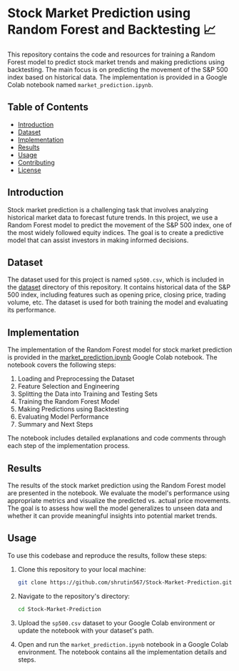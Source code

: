 # Stock Market Prediction using Random Forest and Backtesting 📈

This repository contains the code and resources for training a Random Forest model to predict stock market trends and making predictions using backtesting. The main focus is on predicting the movement of the S&P 500 index based on historical data. The implementation is provided in a Google Colab notebook named `market_prediction.ipynb`.

## Table of Contents

- [Introduction](#introduction)
- [Dataset](#dataset)
- [Implementation](#implementation)
- [Results](#results)
- [Usage](#usage)
- [Contributing](#contributing)
- [License](#license)

## Introduction

Stock market prediction is a challenging task that involves analyzing historical market data to forecast future trends. In this project, we use a Random Forest model to predict the movement of the S&P 500 index, one of the most widely followed equity indices. The goal is to create a predictive model that can assist investors in making informed decisions.

## Dataset

The dataset used for this project is named `sp500.csv`, which is included in the [dataset](dataset/) directory of this repository. It contains historical data of the S&P 500 index, including features such as opening price, closing price, trading volume, etc. The dataset is used for both training the model and evaluating its performance.

## Implementation

The implementation of the Random Forest model for stock market prediction is provided in the [market_prediction.ipynb](market_prediction.ipynb) Google Colab notebook. The notebook covers the following steps:

1. Loading and Preprocessing the Dataset
2. Feature Selection and Engineering
3. Splitting the Data into Training and Testing Sets
4. Training the Random Forest Model
5. Making Predictions using Backtesting
6. Evaluating Model Performance
7. Summary and Next Steps


The notebook includes detailed explanations and code comments through each step of the implementation process.

## Results

The results of the stock market prediction using the Random Forest model are presented in the notebook. We evaluate the model's performance using appropriate metrics and visualize the predicted vs. actual price movements. The goal is to assess how well the model generalizes to unseen data and whether it can provide meaningful insights into potential market trends.

## Usage

To use this codebase and reproduce the results, follow these steps:

1. Clone this repository to your local machine:

   ```bash
   git clone https://github.com/shrutin567/Stock-Market-Prediction.git
   ```

2. Navigate to the repository's directory:

   ```bash
   cd Stock-Market-Prediction
   ```

3. Upload the `sp500.csv` dataset to your Google Colab environment or update the notebook with your dataset's path.

4. Open and run the `market_prediction.ipynb` notebook in a Google Colab environment. The notebook contains all the implementation details and steps.
